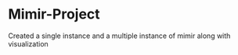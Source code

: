 # Mimir-Project
Created a single instance and a multiple instance of mimir along with visualization
